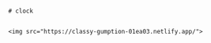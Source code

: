                                                                               # clock
                                                                               
                                                                               <img src="https://classy-gumption-01ea03.netlify.app/">
